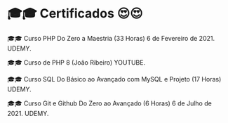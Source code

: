 # 🎓🎓 Certificados 😍😍

🎓🎓 Curso PHP Do Zero a Maestria (33 Horas) 6 de Fevereiro de 2021. UDEMY.

🎓🎓 Curso de PHP 8 (João Ribeiro) YOUTUBE.

🎓🎓 Curso SQL Do Básico ao Avançado com MySQL e Projeto (17 Horas) UDEMY.

🎓🎓 Curso Git e Github Do Zero ao Avançado (6 Horas) 6 de Julho de 2021. UDEMY.
